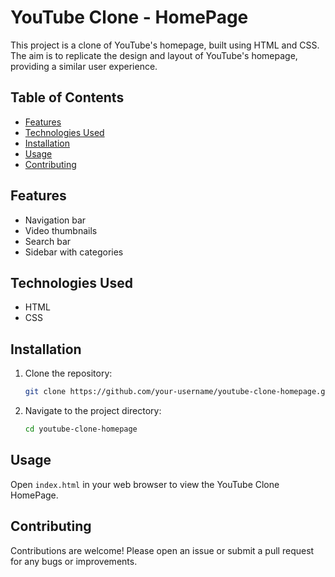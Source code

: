 # YouTube Clone - HomePage

This project is a clone of YouTube's homepage, built using HTML and CSS. The aim is to replicate the design and layout of YouTube's homepage, providing a similar user experience.

## Table of Contents

- [Features](#features)
- [Technologies Used](#technologies-used)
- [Installation](#installation)
- [Usage](#usage)
- [Contributing](#contributing)

## Features

- Navigation bar
- Video thumbnails
- Search bar
- Sidebar with categories

## Technologies Used

- HTML
- CSS

## Installation

1. Clone the repository:
    ```sh
    git clone https://github.com/your-username/youtube-clone-homepage.git
    ```
2. Navigate to the project directory:
    ```sh
    cd youtube-clone-homepage
    ```

## Usage

Open `index.html` in your web browser to view the YouTube Clone HomePage.


## Contributing

Contributions are welcome! Please open an issue or submit a pull request for any bugs or improvements.

